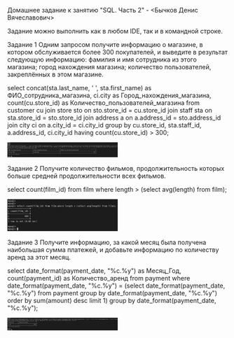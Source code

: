 Домашнее задание к занятию "SQL. Часть 2" - <Бычков Денис Вячеславович>

Задание можно выполнить как в любом IDE, так и в командной строке.

Задание 1
Одним запросом получите информацию о магазине, в котором обслуживается более 300 покупателей, и выведите в результат следующую информацию:
фамилия и имя сотрудника из этого магазина;
город нахождения магазина;
количество пользователей, закреплённых в этом магазине.

select concat(sta.last_name, ' ', sta.first_name) as ФИО_сотрудника_магазина, ci.city as Город_нахождения_магазина, count(cu.store_id) as Количество_пользователей_магазина
from customer cu
join store sto on sto.store_id = cu.store_id
join staff sta on sta.store_id = sto.store_id
join address a on a.address_id = sto.address_id
join city ci on a.city_id = ci.city_id
group by cu.store_id, sta.staff_id, a.address_id, ci.city_id
having count(cu.store_id) > 300;

<img src = "img/1.JPG" width = 50%>


Задание 2
Получите количество фильмов, продолжительность которых больше средней продолжительности всех фильмов.

select count(film_id)
from film
where length > (select avg(length) from film);

<img src = "img/2.JPG" width = 50%>


Задание 3
Получите информацию, за какой месяц была получена наибольшая сумма платежей, и добавьте информацию по количеству аренд за этот месяц.

select date_format(payment_date, "%c.%y") as Месяц_Год, count(payment_id) as Количество_аренд
from payment
where date_format(payment_date, "%c.%y") = (select date_format(payment_date, "%c.%y") from payment group by date_format(payment_date, "%c.%y") order by sum(amount) desc limit 1)
group by date_format(payment_date, "%c.%y");

<img src = "img/3.JPG" width = 50%>